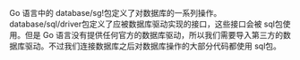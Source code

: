 Go 语言中的 database/sg!包定义了对数据库的一系列操作。database/sql/driver包定义了应被数据库驱动实现的接口，这些接口会被 sql包使用。但是 Go 语言没有提供任何官方的数据库驱动，所以我们需要导入第三方的数据库驱动。不过我们连接数据库之后对数据库操作的大部分代码都使用 sql包。
